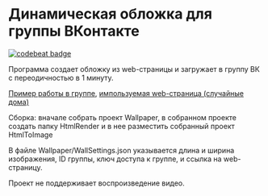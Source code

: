 # Динамическая обложка для группы ВКонтакте

<a href="https://codebeat.co/projects/github-com-yri066-dynamiccovervk-main"><img alt="codebeat badge" src="https://codebeat.co/badges/9692e3d7-e316-4b08-a7da-4bbe9c30fcb2" /></a>

Программа создает обложку из web-страницы и загружает в группу ВК с переодичностью в 1 минуту.

[Пример работы в группе](https://hacklife.badwolf.tech/redirect/?https://vk.com/st_petersburg_group), [импользуемая web-страница (случайные дома)](https://hacklife.badwolf.tech/wallpaperurl.php)

Сборка: 
вначале собрать проект Wallpaper, в собранном проекте создать папку HtmlRender и в нее разместить собранный проект HtmlToImage

В файле Wallpaper/WallSettings.json указывается длина и ширина изображения, ID группы, ключ доступа к группе, и ссылка на web-страницу.

Проект не поддерживает воспроизведение видео.
